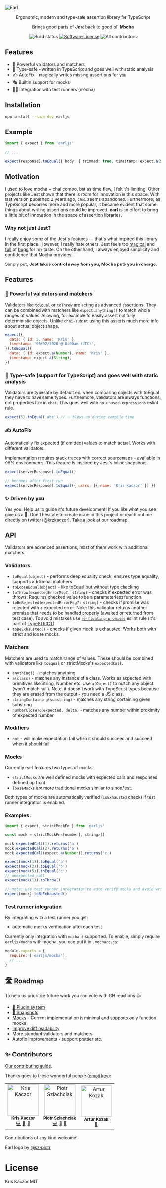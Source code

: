 ![Earl](https://raw.githubusercontent.com/krzkaczor/earl/master/docs/images/gh-cover.png)

<p align="center">
  <p align="center">Ergonomic, modern and type-safe assertion library for TypeScript</p>
  <p align="center">Brings good parts of <b>Jest</b> back to good ol' <b>Mocha</b></p>
  <p align="center">
    <img alt="Build status" src="https://github.com/krzkaczor/earl/workflows/Build%20and%20test/badge.svg">
    <a href="/package.json"><img alt="Software License" src="https://img.shields.io/badge/license-MIT-brightgreen.svg?style=flat-square"></a>
    <img alt="All contributors" src="https://img.shields.io/badge/all_contributors-3-orange.svg?style=flat-square">
  </p>
</p>

## Features

- 💪 Powerful validators and matchers
- 🤖 Type-safe - written in TypeScript and goes well with static analysis
- ✍ AutoFix - magically writes missing assertions for you
- 🎭 Builtin support for mocks
- 🏃‍♂️ Integration with test runners (mocha)

## Installation

```sh
npm install --save-dev earljs
```

## Example

```typescript
import { expect } from 'earljs'

// ...

expect(response).toEqual({ body: { trimmed: true, timestamp: expect.a(String) } })
```

## Motivation

I used to love mocha + chai combo, but as time flew, I felt it's limiting. Other projects like Jest shown that there is
room for innovation in this space. With last version published 2 years ago, `Chai` seems abandoned. Furthermore, as
TypeScript becomes more and more popular, it became evident that some things about writing assertions could be improved.
**earl** is an effort to bring a little bit of innovation in the space of assertion libraries.

### Why not just Jest?

I really enjoy some of the Jest's features — that's what inspired this library in the first place. However, I really
hate others. Jest feels too [magical](https://github.com/facebook/jest/issues/4414) and
[full](https://github.com/facebook/jest/issues/2441) of [bugs](https://github.com/facebook/jest/issues/8688) for my
taste. On the other hand, I always enjoyed simplicity and confidence that Mocha provides.

Simply put, **Jest takes control away from you, Mocha puts you in charge**.

## Features

### 💪 Powerful validators and matchers

Validators like `toEqual` or `toThrow` are acting as advanced assertions. They can be combined with matchers like
`expect.anything()` to match whole ranges of values. Allowing, for example to easily assert not fully deterministic
objects. Unlike `chai-subset` using this asserts much more info about actual object shape.

```js
expect({
  data: { id: 5, name: 'Kris' },
  timestamp: '05/02/2020 @ 8:09am (UTC)',
}).toEqual({
  data: { id: expect.a(Number), name: 'Kris' },
  timestamp: expect.a(String),
})
```

### 🤖 Type-safe (support for TypeScript) and goes well with static analysis

Validators are typesafe by default ex. when comparing objects with toEqual they have to have same types. Furthermore,
validators are always functions, not properties like in `chai`. This goes well with `no-unused-expressions` eslint rule.

```js
expect(5).toEqual('abc') // 💥 blows up during compile time
```

### ✍️ AutoFix

Automatically fix expected (if omitted) values to match actual. Works with different validators.

Implementation requires stack traces with correct sourcemaps - available in 99% environments. This feature is inspired
by Jest's inline snapshots.

```js
expect(serverResponse).toEqual()

// becomes after first run
expect(serverResponse).toEqual({ users: [{ name: 'Kris Kaczor' }] })
```

### ✨ Driven by you

Yes you! Help us to guide it's future development! If you like what you see give us a 🌟. Don't hesitate to create issue
in this project or reach out me directly on twitter ([@krzkaczor](https://twitter.com/krzkaczor)). Take a look at our
roadmap.

## API

Validators are advanced assertions, most of them work with additional matchers.

### Validators

- `toEqual(object)` - performs deep equality check, ensures type equality, supports additional matchers
- `toLooseEqual(object)` - like toEqual but without type checking
- `toThrow(expectedErrorMsg?: string)` - checks if expected error was throws. Requires checked value to be a
  parameterless function.
- `toBeRejected(expectedErrorMsg?: string)` - checks if promise was rejected with a expected error. Note: this validator
  returns another promise that needs to be handled properly (awaited or returned from test case). To avoid mistakes use
  [`no-floating-promises`](https://github.com/typescript-eslint/typescript-eslint/blob/master/packages/eslint-plugin/docs/rules/no-floating-promises.md)
  eslint rule (it's part of [TypeSTRICT](https://github.com/krzkaczor/typestrict)).
- `toBeExhausted()` - checks if given mock is exhausted. Works both with strict and loose mocks.

### Matchers

Matchers are used to match range of values. These should be combined with validators like `toEqual` or strictMocks's
`expectedCall`.

- `anything()` - matches anything
- `a(class)` - matches any instance of a class. Works as expected with primitives like String, Number etc. Use
  `a(Object)` to match any object (won't match null). Note: it doesn't work with TypeScript types because they are
  erased from the output - you need a JS class.
- `stringContaining(substring)` - matches any string containing given substring
- `numberCloseTo(expected, delta)` - matches any number within proximity of expected number

### Modifiers

- `not` - will make expectation fail when it should succeed and succeed when it should fail

### Mocks

Currently earl features two types of mocks:

- `strictMocks` are well defined mocks with expected calls and responses defined up front
- `looseMocks` are more traditional mocks similar to sinon/jest.

Both types of mocks are automatically verified (`isExhausted` check) if test runner integration is enabled.

### Examples:

```js
import { expect, strictMockFn } from 'earljs'

const mock = strictMockFn<[number], string>()

mock.expectedCall(1).returns('a')
mock.expectedCall(2).returns('b')
mock.expectedCall(expect.a(Number)).returns('c')

expect(mock(1)).toEqual('a')
expect(mock(2)).toEqual('b')
expect(mock(5)).toEqual('c')
// unexpected call
expect(mock(1)).toThrow()

// note: use test runner integration to auto verify mocks and avoid writing this check by hand
expect(mock).toBeExhausted()
```

### Test runner integration

By integrating with a test runner you get:

- automatic mocks verification after each test

Currently only integration with `mocha` is supported. To enable, simply require `earljs/mocha` with mocha, you can put
it in `.mocharc.js`:

```js
module.exports = {
  require: ['earljs/mocha'],
  // ...
}
```

## 🛣️ Roadmap

To help us prioritize future work you can vote with GH reactions 👍

- [🔌 Plugin system ](https://github.com/krzkaczor/earl/issues/30)
- [📸 Snapshots](https://github.com/krzkaczor/earl/issues/31)
- [Mocks](https://github.com/krzkaczor/earl/issues/12) - Current implementation is minimal and supports only function
  mocks
- [Improve diff readability](https://github.com/krzkaczor/earl/issues/15)
- More standard validators and matchers
- Autofix improvements - support prettier etc.

## ✨ Contributors

[Our contributing guide](./CONTRIBUTING.md).

Thanks goes to these wonderful people ([emoji key](https://allcontributors.org/docs/en/emoji-key)):

<!-- ALL-CONTRIBUTORS-LIST:START - Do not remove or modify this section -->
<!-- prettier-ignore -->
<table><tr><td align="center"><a href="https://twitter.com/krzkaczor"><img src="https://avatars2.githubusercontent.com/u/1814312?v=4" width="100px;" alt="Kris Kaczor"/><br /><sub><b>Kris Kaczor</b></sub></a><br /><a href="https://github.com/y/y/commits?author=krzkaczor" title="Code">💻</a> <a href="https://github.com/y/y/commits?author=krzkaczor" title="Documentation">📖</a> <a href="#ideas-krzkaczor" title="Ideas, Planning, & Feedback">🤔</a></td><td align="center"><a href="https://github.com/sz-piotr"><img src="https://avatars2.githubusercontent.com/u/17070569?v=4" width="100px;" alt="Piotr Szlachciak"/><br /><sub><b>Piotr Szlachciak</b></sub></a><br /><a href="https://github.com/y/y/commits?author=sz-piotr" title="Code">💻</a> <a href="#ideas-sz-piotr" title="Ideas, Planning, & Feedback">🤔</a> <a href="#design-sz-piotr" title="Design">🎨</a></td><td align="center"><a href="http://twitter.com/quezak2"><img src="https://avatars0.githubusercontent.com/u/666206?v=4" width="100px;" alt="Artur Kozak"/><br /><sub><b>Artur Kozak</b></sub></a><br /><a href="#ideas-quezak" title="Ideas, Planning, & Feedback">🤔</a></td></tr></table>

<!-- ALL-CONTRIBUTORS-LIST:END -->

Contributions of any kind welcome!

Earl logo by [@sz-piotr](https://github.com/sz-piotr)

# License

Kris Kaczor MIT
